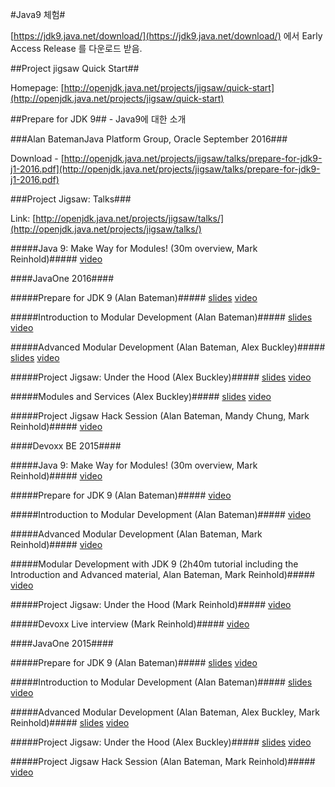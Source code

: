 #Java9 체험#

[https://jdk9.java.net/download/](https://jdk9.java.net/download/) 에서 Early Access Release 를 다운로드 받음.

##Project jigsaw Quick Start##

Homepage:  [http://openjdk.java.net/projects/jigsaw/quick-start](http://openjdk.java.net/projects/jigsaw/quick-start)


##Prepare for JDK 9##  - Java9에 대한 소개 

###Alan BatemanJava Platform Group, Oracle September 2016###

Download -  [http://openjdk.java.net/projects/jigsaw/talks/prepare-for-jdk9-j1-2016.pdf](http://openjdk.java.net/projects/jigsaw/talks/prepare-for-jdk9-j1-2016.pdf)



###Project Jigsaw: Talks###

Link: [http://openjdk.java.net/projects/jigsaw/talks/](http://openjdk.java.net/projects/jigsaw/talks/)


#####Java 9: Make Way for Modules! (30m overview, Mark Reinhold)#####
[video](https://www.youtube.com/watch?v=l1s7R85GF1A)


####JavaOne 2016####

#####Prepare for JDK 9 (Alan Bateman)#####
[slides](http://openjdk.java.net/projects/jigsaw/talks/prepare-for-jdk9-j1-2016.pdf)
[video](https://www.youtube.com/watch?v=eU8hCCjGSbE)

#####Introduction to Modular Development (Alan Bateman)#####
[slides](http://openjdk.java.net/projects/jigsaw/talks/intro-modular-dev-j1-2016.pdf)
[video](https://www.youtube.com/watch?v=2Hmrn_r-uJA)

#####Advanced Modular Development (Alan Bateman, Alex Buckley)#####
[slides](http://openjdk.java.net/projects/jigsaw/talks/adv-modular-dev-j1-2016.pdf)
[video](https://www.youtube.com/watch?v=WWbw8u5jaaU)

#####Project Jigsaw: Under the Hood (Alex Buckley)##### 
[slides](http://openjdk.java.net/projects/jigsaw/talks/jigsaw-under-the-hood-j1-2016.pdf)
[video](https://www.youtube.com/watch?v=Vxfd3ehdAZc)

#####Modules and Services (Alex Buckley)##### 
[slides](http://openjdk.java.net/projects/jigsaw/talks/modules-and-services-j1-2016.pdf)
[video](https://www.youtube.com/watch?v=u8Hbdo-u-88)

#####Project Jigsaw Hack Session (Alan Bateman, Mandy Chung, Mark Reinhold)##### 
[video](https://www.youtube.com/watch?v=w4lLd-JOyRU)

####Devoxx BE 2015####

#####Java 9: Make Way for Modules! (30m overview, Mark Reinhold)#####
[video](https://www.youtube.com/watch?v=l1s7R85GF1A)

#####Prepare for JDK 9 (Alan Bateman)#####
[video](https://www.youtube.com/watch?v=KZfbRuvv5qc)

#####Introduction to Modular Development (Alan Bateman)#####
[video](https://www.youtube.com/watch?v=qr4O4SbzihQ)

#####Advanced Modular Development (Alan Bateman, Mark Reinhold)#####
[video](https://www.youtube.com/watch?v=SU1WFX8yeKM)

#####Modular Development with JDK 9 (2h40m tutorial including the Introduction and Advanced material, Alan Bateman, Mark Reinhold)#####
[video](https://www.youtube.com/watch?v=V6ycn1-QQV0)

#####Project Jigsaw: Under the Hood (Mark Reinhold)##### 
[video](https://www.youtube.com/watch?v=UKC0uC7QUkI)

#####Devoxx Live interview (Mark Reinhold)##### 
[video](https://www.youtube.com/watch?v=Gta0JtNzTdc)


####JavaOne 2015####

#####Prepare for JDK 9 (Alan Bateman)#####
[slides](http://openjdk.java.net/projects/jigsaw/talks/prepare-for-jdk9-j1-2015.pdf)
[video](https://www.youtube.com/watch?v=8RhwmJlZQgs&t=2h53m55s)

#####Introduction to Modular Development (Alan Bateman)#####
[slides](http://openjdk.java.net/projects/jigsaw/talks/intro-modular-dev-j1-2015.pdf)
[video](https://www.youtube.com/watch?v=8RhwmJlZQgs&t=4h25m19s)

#####Advanced Modular Development (Alan Bateman, Alex Buckley, Mark Reinhold)#####
[slides](http://openjdk.java.net/projects/jigsaw/talks/adv-modular-dev-j1-2015.pdf)
[video](https://www.youtube.com/watch?v=8RhwmJlZQgs&t=6h24m59s)

#####Project Jigsaw: Under the Hood (Alex Buckley)#####
[slides](http://openjdk.java.net/projects/jigsaw/talks/jigsaw-under-the-hood-j1-2015.pdf)
[video](https://www.youtube.com/watch?v=8RhwmJlZQgs&t=9h23m27s)

#####Project Jigsaw Hack Session (Alan Bateman, Mark Reinhold)#####
[video](https://youtu.be/iHHSa39p48I?t=17m10s)
